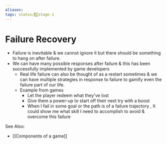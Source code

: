 ```yaml
---
aliases: 
tags: status/1️⃣stage-1 
---
```

# Failure Recovery
-   Failure is inevitable & we cannot ignore it but there should be something to hang on after failure.
-   We can have many possible responses after failure & this has been successfully implemented by game developers
    -   Real life failure can also be thought of as a restart sometimes & we can have multiple strategies in response to failure to gamify even the failure part of our life.
    -   Example from games
        -   Let the player redeem what they've lost
        -   Give them a power-up to start off their next try with a boost
        -   When I fail in some goal or the path is of a failure trajectory , It could show me what skill I need to accomplish to avoid & overcome this failure

See Also:
- [[Components of a game]]

 